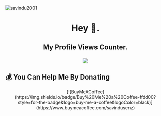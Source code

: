 
![savindu2001](https://user-images.githubusercontent.com/76149334/230135518-21cb77c8-fa5e-4559-b996-5da8ad5f8dc1.png)

<h1 align="center">Hey 👋.</h1>

###


<h2 align="center">My Profile Views Counter.</h2>

###

<div align="center">
  <img src="https://profile-counter.glitch.me/Sa/count.svg?"  />
</div>

###
###
###
###

  ## 💰 You Can Help Me By Donating
  <div align="center">
  [![BuyMeACoffee](https://img.shields.io/badge/Buy%20Me%20a%20Coffee-ffdd00?style=for-the-badge&logo=buy-me-a-coffee&logoColor=black)](https://www.buymeacoffee.com/savindusenz)
</div>

